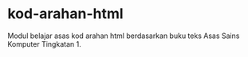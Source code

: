 # kod-arahan-html
Modul belajar asas kod arahan html berdasarkan buku teks Asas Sains Komputer Tingkatan 1.
